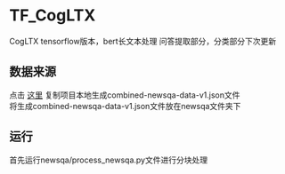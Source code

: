 # TF_CogLTX
CogLTX tensorflow版本，bert长文本处理
问答提取部分，分类部分下次更新

## 数据来源
点击 [这里](https://github.com/Maluuba/newsqa) 复制项目本地生成combined-newsqa-data-v1.json文件  
将生成combined-newsqa-data-v1.json文件放在newsqa文件夹下

## 运行
首先运行newsqa/process_newsqa.py文件进行分块处理
